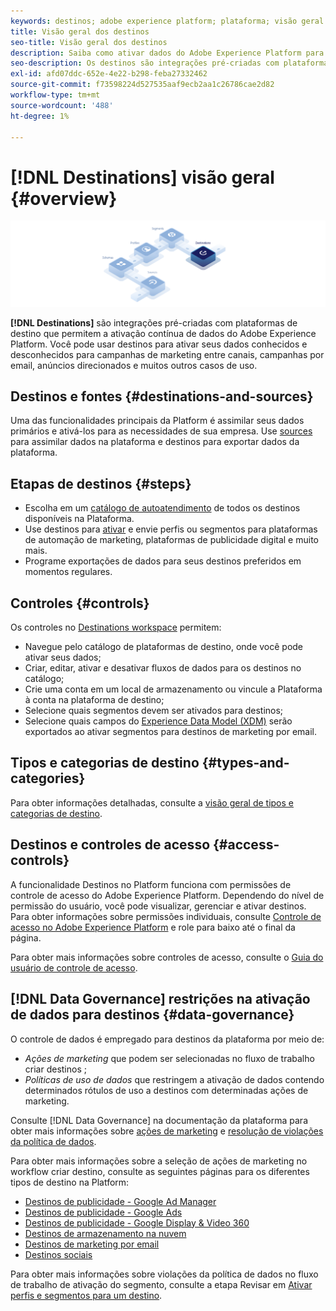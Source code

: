```yaml
---
keywords: destinos; adobe experience platform; plataforma; visão geral de destinos; ativar dados; ativar;
title: Visão geral dos destinos
seo-title: Visão geral dos destinos
description: Saiba como ativar dados do Adobe Experience Platform para destinos de campanhas de marketing entre canais, emails, anúncios direcionados e muito mais.
seo-description: Os destinos são integrações pré-criadas com plataformas de destino que permitem a ativação contínua de dados do Adobe Experience Platform. Você pode usar Destinos na Adobe Experience Platform para ativar seus dados conhecidos e desconhecidos para campanhas de marketing entre canais, campanhas por email, anúncios direcionados e muitos outros casos de uso.
exl-id: afd07ddc-652e-4e22-b298-feba27332462
source-git-commit: f73598224d527535aaf9ecb2aa1c26786cae2d82
workflow-type: tm+mt
source-wordcount: '488'
ht-degree: 1%

---
```


# [!DNL Destinations] visão geral {#overview}

![Banner de visão geral dos destinos](./assets/overview/destinations-overview-banner.png)

**[!DNL Destinations]** são integrações pré-criadas com plataformas de destino que permitem a ativação contínua de dados do Adobe Experience Platform. Você pode usar destinos para ativar seus dados conhecidos e desconhecidos para campanhas de marketing entre canais, campanhas por email, anúncios direcionados e muitos outros casos de uso.

## Destinos e fontes {#destinations-and-sources}

Uma das funcionalidades principais da Platform é assimilar seus dados primários e ativá-los para as necessidades de sua empresa. Use [sources](../sources/home.md) para assimilar dados na plataforma e destinos para exportar dados da plataforma.

## Etapas de destinos {#steps}

* Escolha em um [catálogo de autoatendimento](./catalog/overview.md) de todos os destinos disponíveis na Plataforma.
* Use destinos para [ativar](./ui/activate-destinations.md) e envie perfis ou segmentos para plataformas de automação de marketing, plataformas de publicidade digital e muito mais.
* Programe exportações de dados para seus destinos preferidos em momentos regulares.

## Controles {#controls}

Os controles no [Destinations workspace](./ui/destinations-workspace.md) permitem:

* Navegue pelo catálogo de plataformas de destino, onde você pode ativar seus dados;
* Criar, editar, ativar e desativar fluxos de dados para os destinos no catálogo;
* Crie uma conta em um local de armazenamento ou vincule a Plataforma à conta na plataforma de destino;
* Selecione quais segmentos devem ser ativados para destinos;
* Selecione quais campos do [Experience Data Model (XDM)](../xdm/home.md) serão exportados ao ativar segmentos para destinos de marketing por email.

## Tipos e categorias de destino {#types-and-categories}

Para obter informações detalhadas, consulte a [visão geral de tipos e categorias de destino](./destination-types.md).

## Destinos e controles de acesso {#access-controls}

A funcionalidade Destinos no Platform funciona com permissões de controle de acesso do Adobe Experience Platform. Dependendo do nível de permissão do usuário, você pode visualizar, gerenciar e ativar destinos. Para obter informações sobre permissões individuais, consulte [Controle de acesso no Adobe Experience Platform](../access-control/home.md) e role para baixo até o final da página.

Para obter mais informações sobre controles de acesso, consulte o [Guia do usuário de controle de acesso](../access-control/ui/overview.md).

## [!DNL Data Governance] restrições na ativação de dados para destinos {#data-governance}

O controle de dados é empregado para destinos da plataforma por meio de:

* *Ações de marketing* que podem ser selecionadas no fluxo de trabalho criar destinos ;
* *Políticas de uso de dados* que restringem a ativação de dados contendo determinados rótulos de uso a destinos com determinadas ações de marketing.

Consulte [!DNL Data Governance] na documentação da plataforma para obter mais informações sobre [ações de marketing](../data-governance/policies/overview.md) e [resolução de violações da política de dados](../data-governance/enforcement/auto-enforcement.md).

Para obter mais informações sobre a seleção de ações de marketing no workflow criar destino, consulte as seguintes páginas para os diferentes tipos de destino na Platform:

* [Destinos de publicidade - Google Ad Manager ](./catalog/advertising/google-ad-manager.md)
* [Destinos de publicidade - Google Ads](./catalog/advertising/google-ads-destination.md)
* [Destinos de publicidade - Google Display &amp; Video 360 ](./catalog/advertising/google-dv360.md)
* [Destinos de armazenamento na nuvem](./catalog/cloud-storage/overview.md)
* [Destinos de marketing por email](./catalog/email-marketing/overview.md)
* [Destinos sociais](./catalog/social/overview.md)

Para obter mais informações sobre violações da política de dados no fluxo de trabalho de ativação do segmento, consulte a etapa Revisar em [Ativar perfis e segmentos para um destino](./ui/activate-destinations.md#review).
